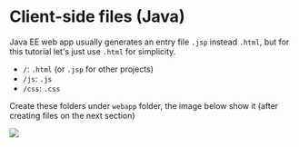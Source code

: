 # Client-side files (Java)

Java EE web app usually generates an entry file `.jsp` instead `.html`, but for this tutorial let's just use `.html` for simplicity.

- `/`: `.html` (or `.jsp` for other projects)
- `/js`: `.js`
- `/css`: `.css`

Create these folders under `webapp` folder, the image below show it (after creating files on the next section)

![](_media/java/Eclipse_client_side.png)